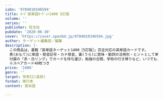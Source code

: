 ```yaml
---
isbn: '9784010346594'
title: ｶｰﾄﾞ英単語ﾀｰｹﾞｯﾄ1400 5訂版
volume: ''
series: ''
publisher: 旺文社
pubdate: '2020-06-30'
cover: 'https://cover.openbd.jp/9784010346594.jpg'
author: ターゲット編集部／編集
description: |-
  この商品は，書籍『英単語ターゲット1400［5訂版］』完全対応の英単語カードです。
  表(おもて)に単語・発音記号・カナ発音，裏(うら)に意味・動詞の活用形・ヒントとして単語の頭文字を示しています。
  付属の「赤・白リング」でカードを持ち運び，勉強の合間，学校の行き帰りなど，いつでもどこでも気軽に単語を暗記できます。
  ※スペアカード40枚つき
price: '2400'
genre: ''
target: 学参II(高校)
format: 単行本
content: 英米語

---
```

